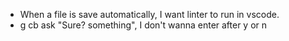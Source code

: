 - When a file is save automatically, I want linter to run in vscode.
- g cb ask "Sure? something", I don't wanna enter after y or n

